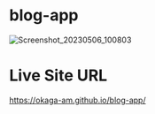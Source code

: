 # blog-app

![Screenshot_20230506_100803](https://user-images.githubusercontent.com/127199665/236614830-61c7b94a-efcb-4550-9d83-e540b04c37fa.png)


# Live Site URL

https://okaga-am.github.io/blog-app/
